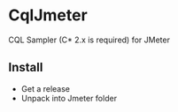 CqlJmeter
=========

CQL Sampler (C* 2.x is required) for JMeter



Install
--------

* Get a release
* Unpack into Jmeter folder
